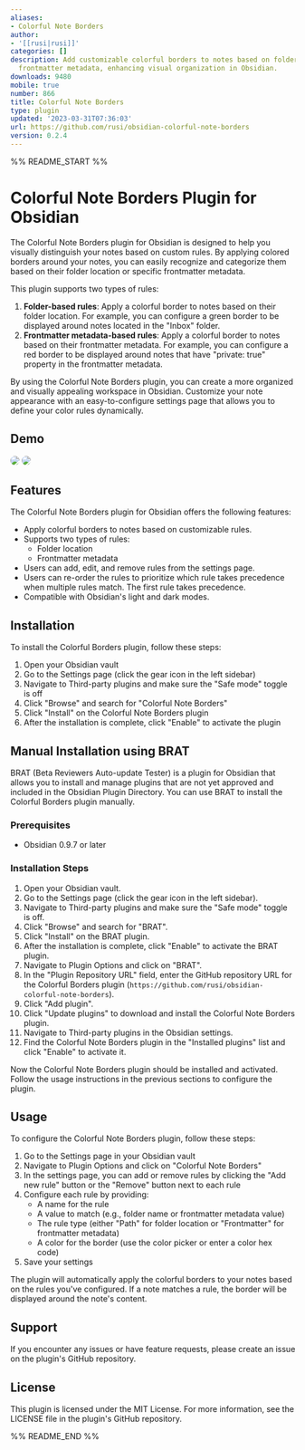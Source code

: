 ```yaml
---
aliases:
- Colorful Note Borders
author:
- '[[rusi|rusi]]'
categories: []
description: Add customizable colorful borders to notes based on folder location or
  frontmatter metadata, enhancing visual organization in Obsidian.
downloads: 9480
mobile: true
number: 866
title: Colorful Note Borders
type: plugin
updated: '2023-03-31T07:36:03'
url: https://github.com/rusi/obsidian-colorful-note-borders
version: 0.2.4
---
```


%% README_START %%

# Colorful Note Borders Plugin for Obsidian

The Colorful Note Borders plugin for Obsidian is designed to help you visually distinguish your notes based on custom rules. By applying colored borders around your notes, you can easily recognize and categorize them based on their folder location or specific frontmatter metadata.

This plugin supports two types of rules:

1. **Folder-based rules**: Apply a colorful border to notes based on their folder location. For example, you can configure a green border to be displayed around notes located in the "Inbox" folder.
2. **Frontmatter metadata-based rules**: Apply a colorful border to notes based on their frontmatter metadata. For example, you can configure a red border to be displayed around notes that have "private: true" property in the frontmatter metadata.

By using the Colorful Note Borders plugin, you can create a more organized and visually appealing workspace in Obsidian. Customize your note appearance with an easy-to-configure settings page that allows you to define your color rules dynamically.

## Demo

<img src="https://raw.githubusercontent.com/rusi/obsidian-colorful-note-borders/master/assets/ColorfulNoteBordersDemov0.3.gif" style=" box-shadow: 0 2px 8px 0 var(--background-modifier-border); border-radius: 8px; ">

<img src="https://raw.githubusercontent.com/rusi/obsidian-colorful-note-borders/master/assets/PopupWindow.png" style=" box-shadow: 0 2px 8px 0 var(--background-modifier-border); border-radius: 8px; ">

## Features

The Colorful Note Borders plugin for Obsidian offers the following features:

- Apply colorful borders to notes based on customizable rules.
- Supports two types of rules:
  - Folder location
  - Frontmatter metadata
- Users can add, edit, and remove rules from the settings page.
- Users can re-order the rules to prioritize which rule takes precedence when multiple rules match. The first rule takes precedence.
- Compatible with Obsidian's light and dark modes.

## Installation

To install the Colorful Borders plugin, follow these steps:

1. Open your Obsidian vault
2. Go to the Settings page (click the gear icon in the left sidebar)
3. Navigate to Third-party plugins and make sure the "Safe mode" toggle is off
4. Click "Browse" and search for "Colorful Note Borders"
5. Click "Install" on the Colorful Note Borders plugin
6. After the installation is complete, click "Enable" to activate the plugin

## Manual Installation using BRAT

BRAT (Beta Reviewers Auto-update Tester) is a plugin for Obsidian that allows you to install and manage plugins that are not yet approved and included in the Obsidian Plugin Directory. You can use BRAT to install the Colorful Borders plugin manually.

### Prerequisites

- Obsidian 0.9.7 or later

### Installation Steps

1. Open your Obsidian vault.
2. Go to the Settings page (click the gear icon in the left sidebar).
3. Navigate to Third-party plugins and make sure the "Safe mode" toggle is off.
4. Click "Browse" and search for "BRAT".
5. Click "Install" on the BRAT plugin.
6. After the installation is complete, click "Enable" to activate the BRAT plugin.
7. Navigate to Plugin Options and click on "BRAT".
8. In the "Plugin Repository URL" field, enter the GitHub repository URL for the Colorful Borders plugin (`https://github.com/rusi/obsidian-colorful-note-borders`).
9. Click "Add plugin".
10. Click "Update plugins" to download and install the Colorful Note Borders plugin.
11. Navigate to Third-party plugins in the Obsidian settings.
12. Find the Colorful Note Borders plugin in the "Installed plugins" list and click "Enable" to activate it.

Now the Colorful Note Borders plugin should be installed and activated. Follow the usage instructions in the previous sections to configure the plugin.

## Usage

To configure the Colorful Note Borders plugin, follow these steps:

1. Go to the Settings page in your Obsidian vault
2. Navigate to Plugin Options and click on "Colorful Note Borders"
3. In the settings page, you can add or remove rules by clicking the "Add new rule" button or the "Remove" button next to each rule
4. Configure each rule by providing:
    - A name for the rule
    - A value to match (e.g., folder name or frontmatter metadata value)
    - The rule type (either "Path" for folder location or "Frontmatter" for frontmatter metadata)
    - A color for the border (use the color picker or enter a color hex code)
5. Save your settings

The plugin will automatically apply the colorful borders to your notes based on the rules you've configured. If a note matches a rule, the border will be displayed around the note's content.

## Support

If you encounter any issues or have feature requests, please create an issue on the plugin's GitHub repository.

## License

This plugin is licensed under the MIT License. For more information, see the LICENSE file in the plugin's GitHub repository.


%% README_END %%